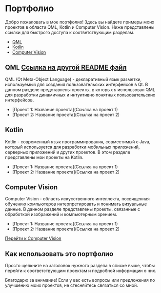 # Портфолио

Добро пожаловать в мое портфолио! Здесь вы найдете примеры моих проектов в области QML, Kotlin и Computer Vision. Ниже представлены ссылки для быстрого доступа к соответствующим разделам.

- [QML](#qml)
- [Kotlin](#kotlin)
- [Computer Vision](#computer-vision)

## QML [Ссылка на другой README файл](/QML.md)

QML (Qt Meta-Object Language) - декларативный язык разметки, используемый для создания пользовательских интерфейсов в Qt. В данном разделе представлены проекты, в которых я использовал QML для разработки динамичных и интуитивно понятных пользовательских интерфейсов.

- [Проект 1: Название проекта](Ссылка на проект 1)
- [Проект 2: Название проекта](Ссылка на проект 2)

## Kotlin
Kotlin - современный язык программирования, совместимый с Java, который используется для разработки мобильных приложений, серверных приложений и других проектов. В этом разделе представлены мои проекты на Kotlin.

- [Проект 1: Название проекта](Ссылка на проект 1)
- [Проект 2: Название проекта](Ссылка на проект 2)

## Computer Vision
Computer Vision - область искусственного интеллекта, посвященная обучению компьютеров интерпретировать и понимать визуальные данные. В данном разделе представлены проекты, связанные с обработкой изображений и компьютерным зрением.

- [Проект 1: Название проекта](Ссылка на проект 1)
- [Проект 2: Название проекта](Ссылка на проект 2)

[Перейти к Computer Vision](#computer-vision)

## Как использовать это портфолио

Просто щелкните на заголовок нужного раздела в списке выше, чтобы перейти к соответствующим проектам и подробной информации о них.

Благодарю за внимание! Если у вас есть вопросы или предложения по улучшению моих проектов, не стесняйтесь связаться со мной.
